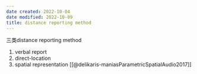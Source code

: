 ```yaml
---
date created: 2022-10-04
date modified: 2022-10-09
title: distance reporting method
---
```


三类distance reporting method

1. verbal report
2. direct-location
3. spatial representation
[[@delikaris-maniasParametricSpatialAudio2017]]